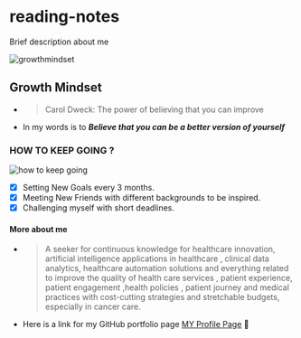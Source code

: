 # reading-notes
Brief description about me

![growthmindset](https://www.emotivebrand.com/wp-content/uploads/2019/07/Why-a-Growth-Mindset-Drives-Business.png)
## Growth Mindset 
 - > Carol Dweck: The power of believing that you can improve
 - In my words is to **_Believe that you can be a better version of yourself_**

### HOW TO KEEP GOING ?
![how to keep going](https://i.ytimg.com/vi/KUWn_TJTrnU/maxresdefault.jpg)
- [x] Setting New Goals every 3 months.
- [x] Meeting New Friends with different backgrounds to be inspired.
- [X] Challenging myself with short deadlines. 

#### More about me
 - > A seeker for continuous knowledge for healthcare innovation, artificial intelligence applications in healthcare , clinical data analytics, healthcare automation solutions and everything related to improve the quality of health care services , patient experience, patient engagement ,health policies , patient journey and medical practices with cost-cutting strategies and stretchable budgets, especially in cancer care.
 - Here is a link for my GitHub portfolio page [MY Profile Page](https://github.com/hayabalasmeh) :clap:

